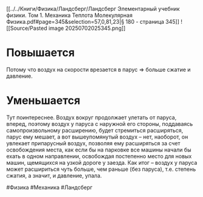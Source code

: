 [[../../Книги/Физика/Ландсберг/Ландсберг Элементарный учебник физики. Том 1. Механика Теплота Молекулярная Физика.pdf#page=345&selection=57,0,81,23|§ 180 - страница 345]]
![[Source/Pasted image 20250702025345.png]]
# Повышается
Потому что воздух на скорости врезается в парус $\Rightarrow$ больше сжатие и давление.

# Уменьшается
Тут поинтереснее. Воздух вокруг продолжает улетать от паруса, вперед, поэтому воздух у паруса с наружной его стороны, поддаваясь самопроизвольному расширению, будет стремиться расширяться, парус ему мешает, а вот вышеупомянутый воздух – нет, наоборот, он увлекает припарусный воздух, позволяя ему расширяться за счет освобождения места, как если бы на парковке все машины начали бы ехать в одном направлении, освобождая постепенно место для новых машин, щемящихся на узкой дороге у заезда.
Как итог – воздух у паруса может расшириться чуть больше, чем раньше (без паруса), т.е. степень сжатия, а значит, и давление, упала.

#Физика #Механика #Ландсберг 